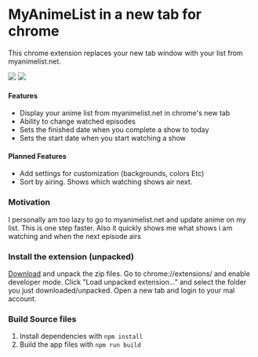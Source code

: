 # MyAnimeList in a new tab for chrome

This chrome extension replaces your new tab window with your list from myanimelist.net.

![](https://i.imgur.com/DNrvK40.jpg)
![](https://i.imgur.com/Z3pIVbM.jpg)

#### Features
- Display your anime list from myanimelist.net in chrome's new tab
- Ability to change watched episodes
- Sets the finished date when you complete a show to today
- Sets the start date when you start watching a show

#### Planned Features
- Add settings for customization (backgrounds, colors Etc)
- Sort by airing. Shows which watching shows air next.

### Motivation
I personally am too lazy to go to myanimelist.net and update anime on my list. This is one step faster. Also it quickly shows me what shows i am watching and when the next episode airs

### Install the extension (unpacked)

[Download](https://github.com/ricklancee/new-tab-myanimelist/archive/master.zip) and unpack the zip files. Go to chrome://extensions/ and enable developer mode. Click "Load unpacked extension..." and select the folder you just downloaded/unpacked. Open a new tab and login to your mal account.

### Build Source files

1. Install dependencies with `npm install`
2. Build the app files with `npm run build`

